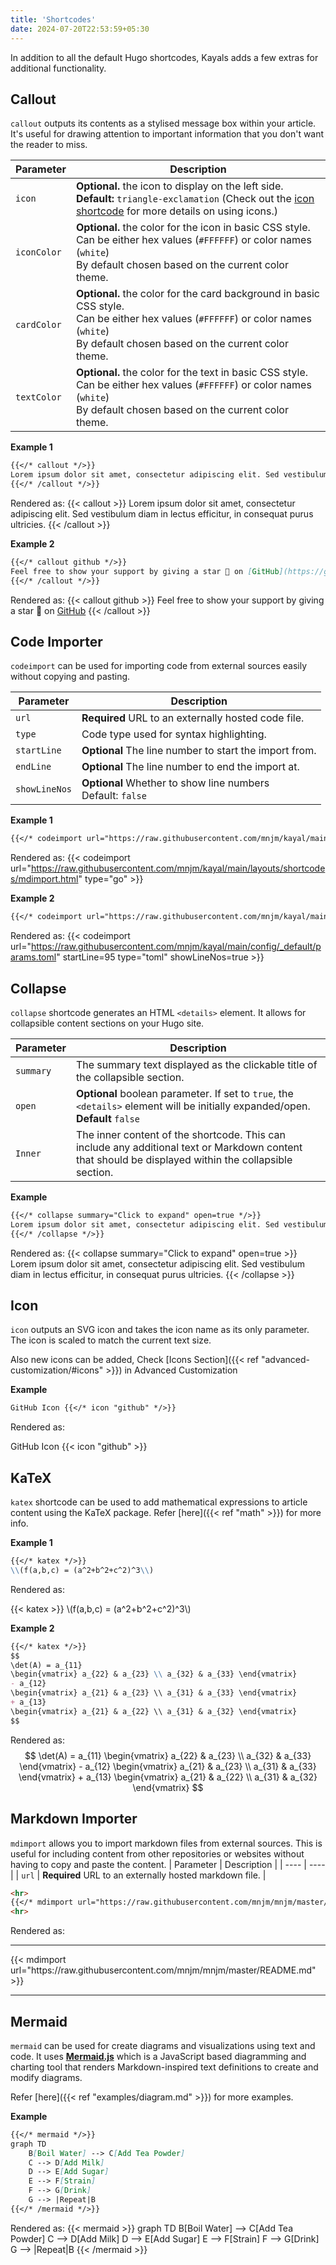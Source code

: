 ```yaml
---
title: 'Shortcodes'
date: 2024-07-20T22:53:59+05:30
---
```


In addition to all the default Hugo shortcodes, Kayals adds a few extras for additional functionality.

## Callout

`callout` outputs its contents as a stylised message box within your article. It's useful for drawing attention to important information that you don't want the reader to miss.

| Parameter   | Description |
| ---- | ---- |
| `icon` | **Optional.** the icon to display on the left side.<br>**Default:** `triangle-exclamation` (Check out the [icon shortcode](#icon) for more details on using icons.) |
| `iconColor` | **Optional.** the color for the icon in basic CSS style.<br>Can be either hex values (`#FFFFFF`) or color names (`white`)<br>By default chosen based on the current color theme. |
| `cardColor` | **Optional.** the color for the card background in basic CSS style.<br>Can be either hex values (`#FFFFFF`) or color names (`white`)<br>By default chosen based on the current color theme. |
| `textColor` | **Optional.** the color for the text in basic CSS style.<br>Can be either hex values (`#FFFFFF`) or color names (`white`)<br>By default chosen based on the current color theme. |

**Example 1**
```markdown
{{</* callout */>}}
Lorem ipsum dolor sit amet, consectetur adipiscing elit. Sed vestibulum diam in lectus efficitur, in consequat purus ultricies.
{{</* /callout */>}}
```
Rendered as:
{{< callout >}}
Lorem ipsum dolor sit amet, consectetur adipiscing elit. Sed vestibulum diam in lectus efficitur, in consequat purus ultricies.
{{< /callout >}}

**Example 2**
```markdown
{{</* callout github */>}}
Feel free to show your support by giving a star 🌟 on [GitHub](https://github.com/mnjm/kayal)
{{</* /callout */>}}
```
Rendered as:
{{< callout github >}}
Feel free to show your support by giving a star 🌟 on [GitHub](https://github.com/mnjm/kayal)
{{< /callout >}}

## Code Importer

`codeimport` can be used for importing code from external sources easily without copying and pasting.

| Parameter | Description |
| ---- | ---- |
| `url`     | **Required** URL to an externally hosted code file. |
| `type`    | Code type used for syntax highlighting. |
| `startLine` | **Optional** The line number to start the import from. |
| `endLine` | **Optional** The line number to end the import at.|
| `showLineNos` | **Optional** Whether to show line numbers <br> Default: `false` |

**Example 1**
```markdown
{{</* codeimport url="https://raw.githubusercontent.com/mnjm/kayal/main/layouts/shortcodes/mdimport.html" type="go" */>}}
```
Rendered as:
{{< codeimport url="https://raw.githubusercontent.com/mnjm/kayal/main/layouts/shortcodes/mdimport.html" type="go" >}}

**Example 2**
```markdown
{{</* codeimport url="https://raw.githubusercontent.com/mnjm/kayal/main/config/_default/params.toml" startLine=95 type="toml" showLineNos=true */>}}

```
Rendered as:
{{< codeimport url="https://raw.githubusercontent.com/mnjm/kayal/main/config/_default/params.toml" startLine=95 type="toml" showLineNos=true >}}

## Collapse

`collapse` shortcode generates an HTML `<details>` element. It allows for collapsible content sections on your Hugo site.

| Parameter | Description |
|-----------|-------------|
| `summary` | The summary text displayed as the clickable title of the collapsible section. |
| `open`    | **Optional** boolean parameter. If set to `true`, the `<details>` element will be initially expanded/open. <br> **Default** `false` |
| `Inner`   | The inner content of the shortcode. This can include any additional text or Markdown content that should be displayed within the collapsible section. |

**Example**

```markdown
{{</* collapse summary="Click to expand" open=true */>}}
Lorem ipsum dolor sit amet, consectetur adipiscing elit. Sed vestibulum diam in lectus efficitur, in consequat purus ultricies.
{{</* /collapse */>}}
```
Rendered as:
{{< collapse summary="Click to expand" open=true >}}
Lorem ipsum dolor sit amet, consectetur adipiscing elit. Sed vestibulum diam in lectus efficitur, in consequat purus ultricies.
{{< /collapse >}}

## Icon

`icon` outputs an SVG icon and takes the icon name as its only parameter. The icon is scaled to match the current text size.

Also new icons can be added, Check [Icons Section]({{< ref "advanced-customization/#icons" >}}) in Advanced Customization

**Example**
```markdown
GitHub Icon {{</* icon "github" */>}}
```
Rendered as:

GitHub Icon {{< icon "github" >}}

## KaTeX

`katex` shortcode can be used to add mathematical expressions to article content using the KaTeX package. Refer [here]({{< ref "math" >}}) for more info.

**Example 1**
```markdown
{{</* katex */>}}
\\(f(a,b,c) = (a^2+b^2+c^2)^3\\)
```
Rendered as:

{{< katex >}}
\\(f(a,b,c) = (a^2+b^2+c^2)^3\\)


**Example 2**
```markdown
{{</* katex */>}}
$$
\det(A) = a_{11}
\begin{vmatrix} a_{22} & a_{23} \\ a_{32} & a_{33} \end{vmatrix}
- a_{12}
\begin{vmatrix} a_{21} & a_{23} \\ a_{31} & a_{33} \end{vmatrix}
+ a_{13}
\begin{vmatrix} a_{21} & a_{22} \\ a_{31} & a_{32} \end{vmatrix}
$$
```
Rendered as:
$$
\det(A) = a_{11} \begin{vmatrix} a_{22} & a_{23} \\ a_{32} & a_{33} \end{vmatrix} - a_{12} \begin{vmatrix} a_{21} & a_{23} \\ a_{31} & a_{33} \end{vmatrix} + a_{13} \begin{vmatrix} a_{21} & a_{22} \\ a_{31} & a_{32} \end{vmatrix}
$$

## Markdown Importer

`mdimport` allows you to import markdown files from external sources. This is useful for including content from other repositories or websites without having to copy and paste the content.
| Parameter | Description |
| ---- | ---- |
| `url` | **Required** URL to an externally hosted markdown file. |

```markdown
<hr>
{{</* mdimport url="https://raw.githubusercontent.com/mnjm/mnjm/master/README.md" */>}}
<hr>
```
Rendered as:
<hr>
{{< mdimport url="https://raw.githubusercontent.com/mnjm/mnjm/master/README.md" >}}
<hr>

## Mermaid

`mermaid` can be used for create diagrams and visualizations using text and code. It uses [**Mermaid.js**](https://mermaid.js.org/) which is a JavaScript based diagramming and charting tool that renders Markdown-inspired text definitions to create and modify diagrams.

Refer [here]({{< ref "examples/diagram.md" >}}) for more examples.

**Example**
```markdown
{{</* mermaid */>}}
graph TD
    B[Boil Water] --> C[Add Tea Powder]
    C --> D[Add Milk]
    D --> E[Add Sugar]
    E --> F[Strain]
    F --> G[Drink]
    G --> |Repeat|B
{{</* /mermaid */>}}
```
Rendered as:
{{< mermaid >}}
graph TD
    B[Boil Water] --> C[Add Tea Powder]
    C --> D[Add Milk]
    D --> E[Add Sugar]
    E --> F[Strain]
    F --> G[Drink]
    G --> |Repeat|B
{{< /mermaid >}}
